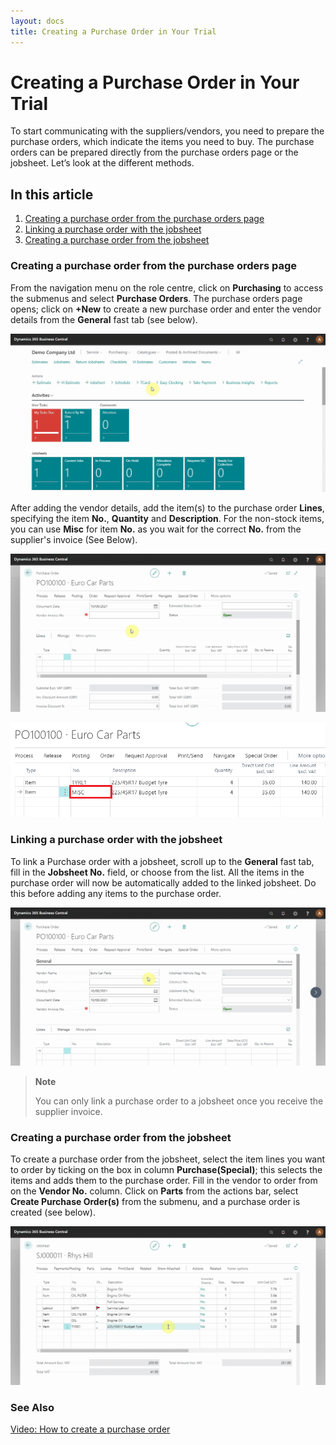 ```yaml
---
layout: docs
title: Creating a Purchase Order in Your Trial
---
```


# Creating a Purchase Order in Your Trial

To start communicating with the suppliers/vendors, you need to prepare the purchase orders, which indicate the items you need to buy. The purchase orders can be prepared directly from the purchase orders page or the jobsheet. Let’s look at the different methods.

## In this article

1. [Creating a purchase order from the purchase orders page](#creating-a-purchase-order-from-the-purchase-orders-page)
2. [Linking a purchase order with the jobsheet](#linking-a-purchase-order-with-the-jobsheet)
3. [Creating a purchase order from the jobsheet](#creating-a-purchase-order-from-the-jobsheet) 

### Creating a purchase order from the purchase orders page
From the navigation menu on the role centre, click on **Purchasing** to access the submenus and select **Purchase Orders**. The purchase orders page opens; click on **+New** to create a new purchase order and enter the vendor details from the **General** fast tab (see below).

![](media/garagehive-trial-creating-a-purchase-order1.gif)

After adding the vendor details, add the item(s) to the purchase order **Lines**, specifying the item **No.**, **Quantity** and **Description**. For the non-stock items, you can use **Misc** for item **No.** as you wait for the correct **No.** from the supplier's invoice (See Below).

![](media/garagehive-trial-creating-a-purchase-order2.gif) 

![](media/garagehive-trial-creating-a-purchase-order-misc.png)

### Linking a purchase order with the jobsheet
To link a Purchase order with a jobsheet, scroll up to the **General** fast tab, fill in the **Jobsheet No.** field, or choose from the list. All the items in the purchase order will now be automatically added to the linked jobsheet. Do this before adding any items to the purchase order.

![](media/garagehive-trial-creating-a-purchase-order3.gif)

> **Note**
> 
> You can only link a purchase order to a jobsheet once you receive the supplier invoice.

### Creating a purchase order from the jobsheet
To create a purchase order from the jobsheet, select the item lines you want to order by ticking on the box in column **Purchase(Special)**; this selects the items and adds them to the purchase order. Fill in the vendor to order from on the **Vendor No.** column. Click on **Parts** from the actions bar, select **Create Purchase Order(s)** from the submenu, and a purchase order is created (see below).

![](media/garagehive-trial-creating-a-purchase-order4.gif)


### **See Also**

[Video: How to create a purchase order](https://www.youtube.com/watch?v=M1KB7dSiZrY&:target="_blank")